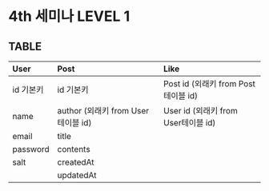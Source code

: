 # 4th 세미나 LEVEL 1

## TABLE
|User|Post|Like|
|:---|:---|:---|
|id 기본키|id 기본키|Post id (외래키 from Post테이블 id)|
|name|author (외래키 from User테이블 id)|User id (외래키 from User테이블 id)|
|email|title||
|password|contents||
|salt|createdAt||
||updatedAt||
